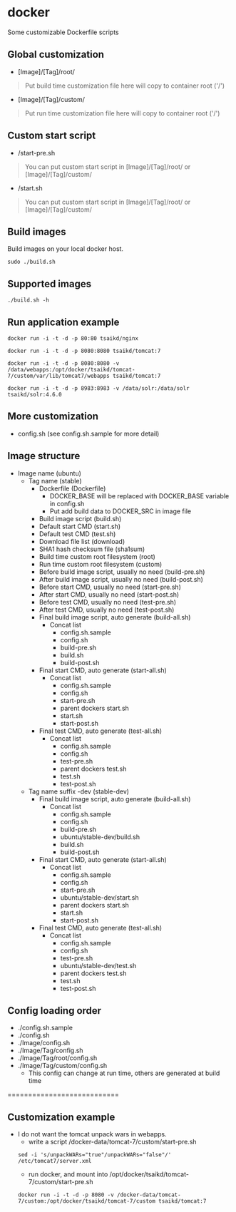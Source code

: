 docker
======

Some customizable Dockerfile scripts

## Global customization
* [Image]/[Tag]/root/
> Put build time customization file here will copy to container root ('/')
* [Image]/[Tag]/custom/
> Put run time customization file here will copy to container root ('/')

## Custom start script
* /start-pre.sh
> You can put custom start script in [Image]/[Tag]/root/ or [Image]/[Tag]/custom/
* /start.sh
> You can put custom start script in [Image]/[Tag]/root/ or [Image]/[Tag]/custom/

## Build images
Build images on your local docker host.
```
sudo ./build.sh
```

## Supported images
```
./build.sh -h
```

## Run application example
```
docker run -i -t -d -p 80:80 tsaikd/nginx
```

```
docker run -i -t -d -p 8080:8080 tsaikd/tomcat:7
```

```
docker run -i -t -d -p 8080:8080 -v /data/webapps:/opt/docker/tsaikd/tomcat-7/custom/var/lib/tomcat7/webapps tsaikd/tomcat:7
```

```
docker run -i -t -d -p 8983:8983 -v /data/solr:/data/solr tsaikd/solr:4.6.0
```

## More customization
* config.sh (see config.sh.sample for more detail)

## Image structure
* Image name (ubuntu)
	* Tag name (stable)
		* Dockerfile (Dockerfile)
			* DOCKER_BASE will be replaced with DOCKER_BASE variable in config.sh
			* Put add build data to DOCKER_SRC in image file
		* Build image script (build.sh)
		* Default start CMD (start.sh)
		* Default test CMD (test.sh)
		* Download file list (download)
		* SHA1 hash checksum file (sha1sum)
		* Build time custom root filesystem (root)
		* Run time custom root filesystem (custom)
		* Before build image script, usually no need (build-pre.sh)
		* After build image script, usually no need (build-post.sh)
		* Before start CMD, usually no need (start-pre.sh)
		* After start CMD, usually no need (start-post.sh)
		* Before test CMD, usually no need (test-pre.sh)
		* After test CMD, usually no need (test-post.sh)
		* Final build image script, auto generate (build-all.sh)
			* Concat list
				* config.sh.sample
				* config.sh
				* build-pre.sh
				* build.sh
				* build-post.sh
		* Final start CMD, auto generate (start-all.sh)
			* Concat list
				* config.sh.sample
				* config.sh
				* start-pre.sh
				* parent dockers start.sh
				* start.sh
				* start-post.sh
		* Final test CMD, auto generate (test-all.sh)
			* Concat list
				* config.sh.sample
				* config.sh
				* test-pre.sh
				* parent dockers test.sh
				* test.sh
				* test-post.sh
	* Tag name suffix -dev (stable-dev)
		* Final build image script, auto generate (build-all.sh)
			* Concat list
				* config.sh.sample
				* config.sh
				* build-pre.sh
				* ubuntu/stable-dev/build.sh
				* build.sh
				* build-post.sh
		* Final start CMD, auto generate (start-all.sh)
			* Concat list
				* config.sh.sample
				* config.sh
				* start-pre.sh
				* ubuntu/stable-dev/start.sh
				* parent dockers start.sh
				* start.sh
				* start-post.sh
		* Final test CMD, auto generate (test-all.sh)
			* Concat list
				* config.sh.sample
				* config.sh
				* test-pre.sh
				* ubuntu/stable-dev/test.sh
				* parent dockers test.sh
				* test.sh
				* test-post.sh

## Config loading order
* ./config.sh.sample
* ./config.sh
* ./Image/config.sh
* ./Image/Tag/config.sh
* ./Image/Tag/root/config.sh
* ./Image/Tag/custom/config.sh
	* This config can change at run time, others are generated at build time

===========================

## Customization example
* I do not want the tomcat unpack wars in webapps.
	* write a script /docker-data/tomcat-7/custom/start-pre.sh
	```
	sed -i 's/unpackWARs="true"/unpackWARs="false"/' /etc/tomcat7/server.xml
	```
	* run docker, and mount into /opt/docker/tsaikd/tomcat-7/custom/start-pre.sh
	```
	docker run -i -t -d -p 8080 -v /docker-data/tomcat-7/custom:/opt/docker/tsaikd/tomcat-7/custom tsaikd/tomcat:7
	```

